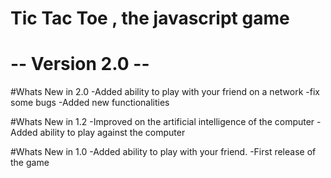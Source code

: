 # Tic Tac Toe , the javascript game
# -- Version 2.0 --

#Whats New in 2.0
-Added ability to play with your friend on a network
-fix some bugs
-Added new functionalities

#Whats New in 1.2
-Improved on the artificial intelligence of the computer
-Added ability to play against the computer

#Whats New in 1.0
-Added ability to play with your friend.
-First release of the game